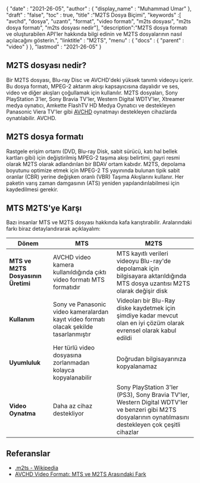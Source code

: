 {
  "date" : "2021-26-05",
  "author" : {
    "display_name" : "Muhammad Umar"
},
  "draft" : "false",
  "toc" : true,
  "title" :"M2TS Dosya Biçimi",
  "keywords" :[ "avchd", "dosya", "uzantı", "format", "video formatı", "m2ts dosyası", "m2ts dosya formatı", "m2ts dosyası nedir"],
  "description":"M2TS dosya formatı ve oluşturabilen API'ler hakkında bilgi edinin ve M2TS dosyalarının nasıl açılacağını gösterin.",
  "linktitle" : "M2TS",
  "menu" : {
    "docs" : {
      "parent" : "video"
}
},
  "lastmod" : "2021-26-05"
}

## M2TS dosyası nedir? ##

Bir M2TS dosyası, Blu-ray Disc ve AVCHD'deki yüksek tanımlı videoyu içerir. Bu dosya formatı, MPEG-2 aktarım akışı kapsayıcısına dayalıdır ve ses, video ve diğer akışları çoğullamak için kullanılır. M2TS dosyaları, Sony PlayStation 3'ler, Sony Bravia TV'ler, Western Digital WDTV'ler, Xtreamer medya oynatıcı, Amkette FlashTV HD Medya Oynatıcı ve destekleyen Panasonic Viera TV'ler gibi [AVCHD](/tr/video/avchd/) oynatmayı destekleyen cihazlarda oynatılabilir. AVCHD.

## M2TS dosya formatı
Rastgele erişim ortamı (DVD, Blu-ray Disk, sabit sürücü, katı hal bellek kartları gibi) için değiştirilmiş MPEG-2 taşıma akışı belirtimi, gayri resmi olarak M2TS olarak adlandırılan bir BDAV ortam kabıdır. M2TS, depolama boyutunu optimize etmek için MPEG-2 TS yayınında bulunan tipik sabit oranlar (CBR) yerine değişken oranlı (VBR) Taşıma Akışlarını kullanır. Her paketin varış zaman damgasının (ATS) yeniden yapılandırılabilmesi için kaydedilmesi gerekir.

## MTS M2TS'ye Karşı
Bazı insanlar MTS ve M2TS dosyası hakkında kafa karıştırabilir. Aralarındaki farkı biraz detaylandırarak açıklayalım:

|Dönem|MTS|M2TS|
---|---|---|
|**MTS ve M2TS Dosyasının Üretimi**|AVCHD video kamera kullanıldığında çıktı video formatı MTS formatıdır|MTS kayıtlı verileri videoyu Blu-ray'de depolamak için bilgisayara aktarıldığında MTS dosya uzantısı M2TS olarak değişir disk|
|**Kullanım**|Sony ve Panasonic video kameralardan kayıt video formatı olacak şekilde tasarlanmıştır|Videoları bir Blu-Ray diske kaydetmek için şimdiye kadar mevcut olan en iyi çözüm olarak evrensel olarak kabul edildi|
|**Uyumluluk**| Her türlü video dosyasına zorlanmadan kolayca kopyalanabilir|Doğrudan bilgisayarınıza kopyalanamaz|
|**Video Oynatma**| Daha az cihaz destekliyor| Sony PlayStation 3'ler (PS3), Sony Bravia TV'ler, Western Digital WDTV'ler ve benzeri gibi M2TS dosyalarının oynatılmasını destekleyen çok çeşitli cihazlar |

## Referanslar ##

- [.m2ts - Wikipedia](https://en.wikipedia.org/wiki/.m2ts)
- [AVCHD Video Formatı: MTS ve M2TS Arasındaki Fark](https://www.videosolo.com/tutorials/mts-vs-m2ts.html)




